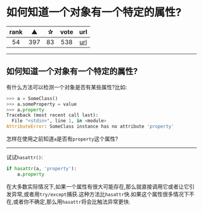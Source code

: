 # 如何知道一个对象有一个特定的属性?

| rank | ▲ | ✰ | vote | url |
|:-:|:-:|:-:|:-:|:-:|
|  54 | 397 | 83 | 538 | [url](http://stackoverflow.com/questions/279237/import-a-module-from-a-relative-path) |

***

## 如何知道一个对象有一个特定的属性?

有什么方法可以检测一个对象是否有某些属性?比如:

```python
>>> a = SomeClass()
>>> a.someProperty = value
>>> a.property
Traceback (most recent call last):
  File "<stdin>", line 1, in <module>
AttributeError: SomeClass instance has no attribute 'property'
```

怎样在使用之前知道`a`是否有`property`这个属性?

***

试试`hasattr()`:

```python
if hasattr(a, 'property'):
    a.property
```

在大多数实际情况下,如果一个属性有很大可能存在,那么就直接调用它或者让它引发异常,或者用`try/except`捕获.这种方法比`hasattr`快.如果这个属性很多情况下不在,或者你不确定,那么用`hasattr`将会比触法异常更快.